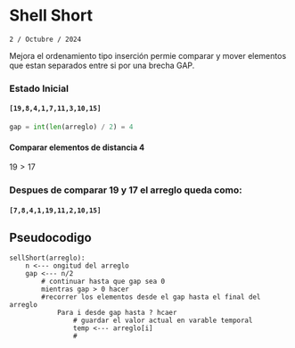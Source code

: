 # Shell Short
`2 / Octubre / 2024`

Mejora el ordenamiento tipo inserción permie comparar y mover elementos que estan separados entre si por una brecha GAP.

### Estado Inicial
#### `[19,8,4,1,7,11,3,10,15]`

```python 
gap = int(len(arreglo) / 2) = 4
```
#### Comparar elementos de distancia 4

$19 > 17$

### Despues de comparar 19 y 17 el arreglo queda como:

#### `[7,8,4,1,19,11,2,10,15]`

## Pseudocodigo
```pseint
sellShort(arreglo):
    n <--- ongitud del arreglo
    gap <--- n/2
        # continuar hasta que gap sea 0
        mientras gap > 0 hacer
        #recorrer los elementos desde el gap hasta el final del arreglo
            Para i desde gap hasta ? hcaer
                # guardar el valor actual en varable temporal
                temp <--- arreglo[i]
                #

